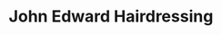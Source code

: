 ---
title: "John Edward Hairdressing"
url: /brighton/john-edward-hairdressing/
shop: hairdresser
---